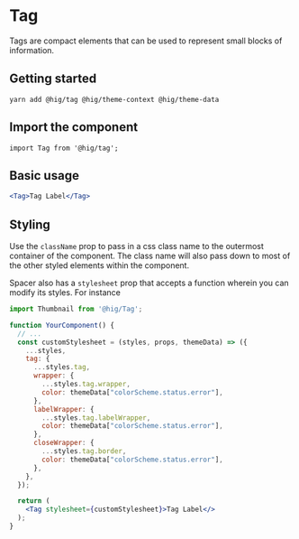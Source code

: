 # Tag

Tags are compact elements that can be used to represent small blocks of information.

## Getting started

```
yarn add @hig/tag @hig/theme-context @hig/theme-data
```

## Import the component

```
import Tag from '@hig/tag';
```

## Basic usage

```jsx
<Tag>Tag Label</Tag>
```

## Styling

Use the `className` prop to pass in a css class name to the outermost container of the component. The class name will also pass down to most of the other styled elements within the component. 

Spacer also has a `stylesheet` prop that accepts a function wherein you can modify its styles. For instance

```jsx
import Thumbnail from '@hig/Tag';

function YourComponent() {
  // ...
  const customStylesheet = (styles, props, themeData) => ({
    ...styles,
    tag: {
      ...styles.tag,
      wrapper: {
        ...styles.tag.wrapper,
        color: themeData["colorScheme.status.error"],
      },
      labelWrapper: {
        ...styles.tag.labelWrapper,
        color: themeData["colorScheme.status.error"],
      },
      closeWrapper: {
        ...styles.tag.border,
        color: themeData["colorScheme.status.error"],
      },
    },
  });

  return (
    <Tag stylesheet={customStylesheet}>Tag Label</>
  );
}
```
